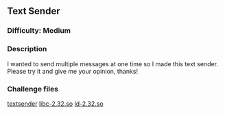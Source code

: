 ## Text Sender

### Difficulty: Medium

### Description

I wanted to send multiple messages at one time so I made this text sender. Please try it and give me your opinion, thanks!

### Challenge files

[textsender](textsender)
[libc-2.32.so](libc-2.32.so)
[ld-2.32.so](ld-2.32.so)